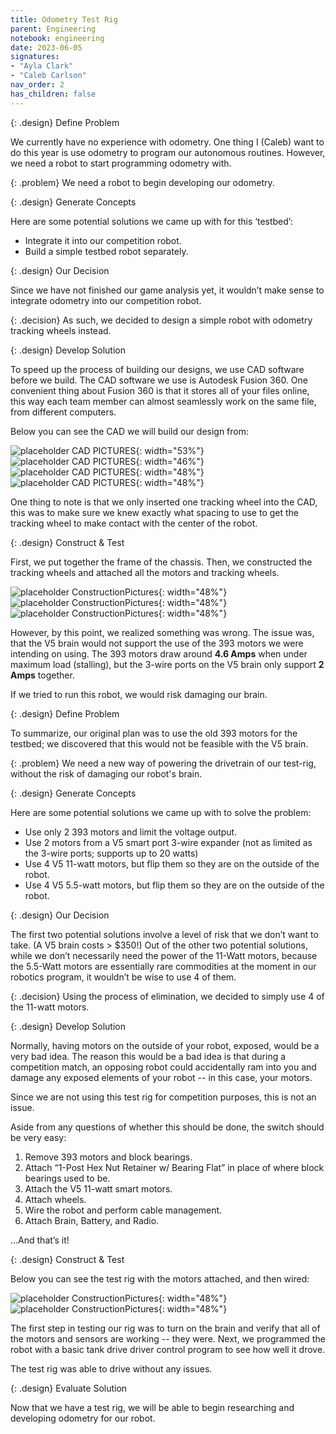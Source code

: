 ```yaml
---
title: Odometry Test Rig
parent: Engineering
notebook: engineering
date: 2023-06-05
signatures:
- "Ayla Clark"
- "Caleb Carlson"
nav_order: 2
has_children: false
---
```


{: .design}
Define Problem

We currently have no experience with odometry. One thing I (Caleb) want to do this year is use odometry to program our autonomous routines. However, we need a robot to start programming odometry with.

{: .problem}
We need a robot to begin developing our odometry.

{: .design}
Generate Concepts

Here are some potential solutions we came up with for this ‘testbed’:

* Integrate it into our competition robot.
* Build a simple testbed robot separately.

{: .design}
Our Decision

Since we have not finished our game analysis yet, it wouldn’t make sense to integrate odometry into our competition robot. 

{: .decision}
As such, we decided to design a simple robot with odometry tracking wheels instead.

{: .design}
Develop Solution

To speed up the process of building our designs, we use CAD software before we build. The CAD software we use is Autodesk Fusion 360. One convenient thing about Fusion 360 is that it stores all of your files online, this way each team member can almost seamlessly work on the same file, from different computers.

Below you can see the CAD we will build our design from:

![placeholder CAD PICTURES](/assets/engineering/TestRigTop.png){: width="53%"}
![placeholder CAD PICTURES](/assets/engineering/TestRig.png){: width="46%"}
![placeholder CAD PICTURES](/assets/engineering/TestRigRight.png){: width="48%"}
![placeholder CAD PICTURES](/assets/engineering/TestRigFront.png){: width="48%"}

One thing to note is that we only inserted one tracking wheel into the CAD, this was to make sure we knew exactly what spacing to use to get the tracking wheel to make contact with the center of the robot. 

{: .design}
Construct & Test

First, we put together the frame of the chassis. Then, we constructed the tracking wheels and attached all the motors and tracking wheels.

![placeholder ConstructionPictures](/assets/engineering/TestRigConstructionFrame.jpg){: width="48%"}
![placeholder ConstructionPictures](/assets/engineering/TestRigConstructionTrackingWheel.jpg){: width="48%"}
![placeholder ConstructionPictures](/assets/engineering/TestRigConstruction.jpg){: width="48%"}

However, by this point, we realized something was wrong. The issue was, that the V5 brain would not support the use of the 393 motors we were intending on using. The 393 motors draw around **4.6 Amps** when under maximum load (stalling), but the 3-wire ports on the V5 brain only support **2 Amps** together.

If we tried to run this robot, we would risk damaging our brain.

{: .design}
Define Problem

To summarize, our original plan was to use the old 393 motors for the testbed; we discovered that this would not be feasible with the V5 brain.

{: .problem}
We need a new way of powering the drivetrain of our test-rig, without the risk of damaging our robot's brain.

{: .design}
Generate Concepts

Here are some potential solutions we came up with to solve the problem:

* Use only 2 393 motors and limit the voltage output.
* Use 2 motors from a V5 smart port 3-wire expander (not as limited as the 3-wire ports; supports up to 20 watts)
* Use 4 V5 11-watt motors, but flip them so they are on the outside of the robot.
* Use 4 V5 5.5-watt motors, but flip them so they are on the outside of the robot.

{: .design}
Our Decision

The first two potential solutions involve a level of risk that we don’t want to take. (A V5 brain costs > $350!) Out of the other two potential solutions, while we don’t necessarily need the power of the 11-Watt motors, because the 5.5-Watt motors are essentially rare commodities at the moment in our robotics program, it wouldn’t be wise to use 4 of them. 

{: .decision}
Using the process of elimination, we decided to simply use 4 of the 11-watt motors.

{: .design}
Develop Solution

Normally, having motors on the outside of your robot, exposed, would be a very bad idea. The reason this would be a bad idea is that during a competition match, an opposing robot could accidentally ram into you and damage any exposed elements of your robot -- in this case, your motors.

Since we are not using this test rig for competition purposes, this is not an issue.

Aside from any questions of whether this should be done, the switch should be very easy:

1. Remove 393 motors and block bearings.
2. Attach “1-Post Hex Nut Retainer w/ Bearing Flat” in place of where block bearings used to be.
3. Attach the V5 11-watt smart motors.
4. Attach wheels.
5. Wire the robot and perform cable management.
6. Attach Brain, Battery, and Radio.

…And that’s it!

{: .design}
Construct & Test

Below you can see the test rig with the motors attached, and then wired:

![placeholder ConstructionPictures](/assets/engineering/TestRigConstruction2Unwired.jpg){: width="48%"}
![placeholder ConstructionPictures](/assets/engineering/TestRigConstruction2Wired.jpg){: width="48%"}

The first step in testing our rig was to turn on the brain and verify that all of the motors and sensors are working -- they were. Next, we programmed the robot with a basic tank drive driver control program to see how well it drove.

The test rig was able to drive without any issues.

{: .design}
Evaluate Solution

Now that we have a test rig, we will be able to begin researching and developing odometry for our robot.